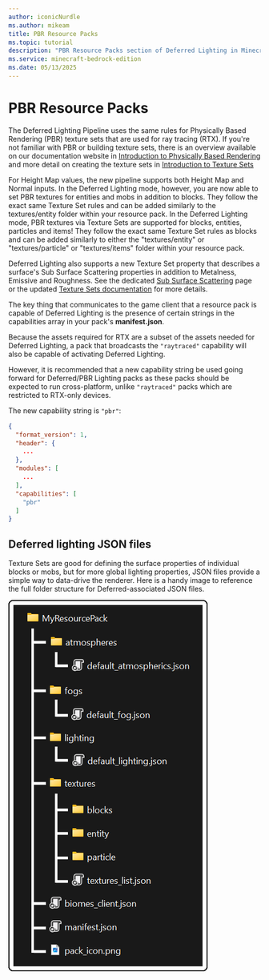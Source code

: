 ```yaml
---
author: iconicNurdle
ms.author: mikeam
title: PBR Resource Packs
ms.topic: tutorial
description: "PBR Resource Packs section of Deferred Lighting in Minecraft: Bedrock Edition."
ms.service: minecraft-bedrock-edition
ms.date: 05/13/2025
---
```


# PBR Resource Packs

The Deferred Lighting Pipeline uses the same rules for Physically Based Rendering (PBR) texture sets that are used for ray tracing (RTX). If you're not familiar with PBR or building texture sets, there is an overview available on our documentation website in [Introduction to Physically Based Rendering](../RTXPBRIntro.md) and more detail on creating the texture sets in [Introduction to Texture Sets](../../Reference/Content/TextureSetsReference/TextureSetsConcepts/TextureSetsIntroduction.md)

For Height Map values, the new pipeline supports both Height Map and Normal inputs. In the Deferred Lighting mode, however, you are now able to set PBR textures for entities and mobs in addition to blocks. They follow the exact same Texture Set rules and can be added similarly to the textures/entity folder within your resource pack. In the Deferred Lighting mode, PBR textures via Texture Sets are supported for blocks, entities, particles and items! They follow the exact same Texture Set rules as blocks and can be added similarly to either the "textures/entity" or "textures/particle" or "textures/items" folder within your resource pack.

Deferred Lighting also supports a new Texture Set property that describes a surface's Sub Surface Scattering properties in addition to Metalness, Emissive and Roughness. See the dedicated [Sub Surface Scattering](SubSurfaceScatteringCustomization.md
) page or the updated [Texture Sets documentation](../../Reference/Content/TextureSetsReference/TextureSetsConcepts/TextureSetsIntroduction.md) for more details.

The key thing that communicates to the game client that a resource pack is capable of Deferred Lighting is the presence of certain strings in the capabilities array in your pack's **manifest.json**.

Because the assets required for RTX are a subset of the assets needed for Deferred Lighting, a pack that broadcasts the `"raytraced"` capability will also be capable of activating Deferred Lighting.

However, it is recommended that a new capability string be used going forward for Deferred/PBR Lighting packs as these packs should be expected to run cross-platform, unlike `"raytraced"` packs which are restricted to RTX-only devices.

The new capability string is `"pbr"`:

```json
{ 
  "format_version": 1,
  "header": {
    ...
  }, 
  "modules": [
    ...
  ], 
  "capabilities": [
    "pbr"
  ]
}
```

## Deferred lighting JSON files

Texture Sets are good for defining the surface properties of individual blocks or mobs, but for more global lighting properties, JSON files provide a simple way to data-drive the renderer. Here is a handy image to reference the full folder structure for Deferred-associated JSON files.

![Image of the file structure for a resource pack with a manifest file, an atmospherics folder containing an atmospherics.json file, a color_grading folder containing a color_grading.json, a lighting folder containing a global.json file, a pbr folder containing a global.json file, a point_lights folder containing a global.json, a textures folder containing a "blocks" folder, an "entities" folder, an "items" folder, a "particles" folder and a textures_list.json file, and a water folder containing a water.json.](Media/RP_file_structure2.png)

